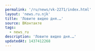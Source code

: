 ```yaml
---
permalink: '/ru/news/vk-2271/index.html'
layout: 'news.ru.njk'
title: 'Ловите видео дня.…'
source: ВКонтакте
tags:
  - news_ru
description: 'Ловите видео дня.…'
updatedAt: 1437412268
---
```


